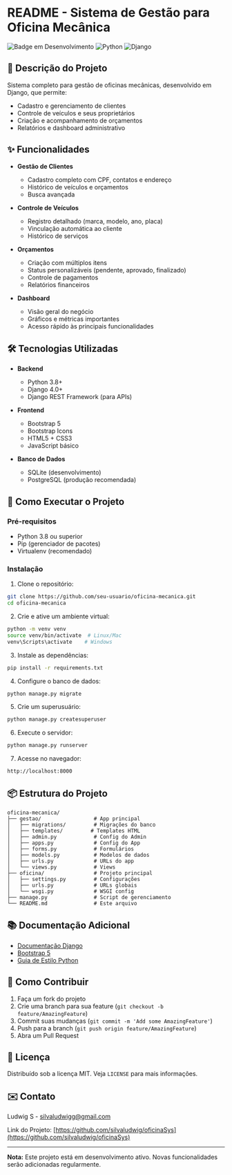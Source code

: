 # README - Sistema de Gestão para Oficina Mecânica

![Badge em Desenvolvimento](https://img.shields.io/badge/status-em%20desenvolvimento-yellow)
![Python](https://img.shields.io/badge/Python-3.8%2B-blue)
![Django](https://img.shields.io/badge/Django-4.0%2B-green)

## 📝 Descrição do Projeto

Sistema completo para gestão de oficinas mecânicas, desenvolvido em Django, que permite:
- Cadastro e gerenciamento de clientes
- Controle de veículos e seus proprietários
- Criação e acompanhamento de orçamentos
- Relatórios e dashboard administrativo

## ✨ Funcionalidades

- **Gestão de Clientes**
  - Cadastro completo com CPF, contatos e endereço
  - Histórico de veículos e orçamentos
  - Busca avançada

- **Controle de Veículos**
  - Registro detalhado (marca, modelo, ano, placa)
  - Vinculação automática ao cliente
  - Histórico de serviços

- **Orçamentos**
  - Criação com múltiplos itens
  - Status personalizáveis (pendente, aprovado, finalizado)
  - Controle de pagamentos
  - Relatórios financeiros

- **Dashboard**
  - Visão geral do negócio
  - Gráficos e métricas importantes
  - Acesso rápido às principais funcionalidades

## 🛠️ Tecnologias Utilizadas

- **Backend**
  - Python 3.8+
  - Django 4.0+
  - Django REST Framework (para APIs)

- **Frontend**
  - Bootstrap 5
  - Bootstrap Icons
  - HTML5 + CSS3
  - JavaScript básico

- **Banco de Dados**
  - SQLite (desenvolvimento)
  - PostgreSQL (produção recomendada)

## 🚀 Como Executar o Projeto

### Pré-requisitos
- Python 3.8 ou superior
- Pip (gerenciador de pacotes)
- Virtualenv (recomendado)

### Instalação

1. Clone o repositório:
```bash
git clone https://github.com/seu-usuario/oficina-mecanica.git
cd oficina-mecanica
```

2. Crie e ative um ambiente virtual:
```bash
python -m venv venv
source venv/bin/activate  # Linux/Mac
venv\Scripts\activate    # Windows
```

3. Instale as dependências:
```bash
pip install -r requirements.txt
```

4. Configure o banco de dados:
```bash
python manage.py migrate
```

5. Crie um superusuário:
```bash
python manage.py createsuperuser
```

6. Execute o servidor:
```bash
python manage.py runserver
```

7. Acesse no navegador:
```
http://localhost:8000
```

## 📦 Estrutura do Projeto

```
oficina-mecanica/
├── gestao/                 # App principal
│   ├── migrations/         # Migrações do banco
│   ├── templates/         # Templates HTML
│   ├── admin.py            # Config do Admin
│   ├── apps.py             # Config do App
│   ├── forms.py            # Formulários
│   ├── models.py           # Modelos de dados
│   ├── urls.py             # URLs do app
│   └── views.py            # Views
├── oficina/                # Projeto principal
│   ├── settings.py         # Configurações
│   ├── urls.py             # URLs globais
│   └── wsgi.py             # WSGI config
├── manage.py               # Script de gerenciamento
└── README.md               # Este arquivo
```

## 📚 Documentação Adicional

- [Documentação Django](https://docs.djangoproject.com/)
- [Bootstrap 5](https://getbootstrap.com/docs/5.0/getting-started/introduction/)
- [Guia de Estilo Python](https://www.python.org/dev/peps/pep-0008/)

## 🤝 Como Contribuir

1. Faça um fork do projeto
2. Crie uma branch para sua feature (`git checkout -b feature/AmazingFeature`)
3. Commit suas mudanças (`git commit -m 'Add some AmazingFeature'`)
4. Push para a branch (`git push origin feature/AmazingFeature`)
5. Abra um Pull Request

## 📄 Licença

Distribuído sob a licença MIT. Veja `LICENSE` para mais informações.

## ✉️ Contato

Ludwig S - silvaludwigg@gmail.com

Link do Projeto: [https://github.com/silvaludwig/oficinaSys](https://github.com/silvaludwig/oficinaSys)

---

**Nota:** Este projeto está em desenvolvimento ativo. Novas funcionalidades serão adicionadas regularmente.
